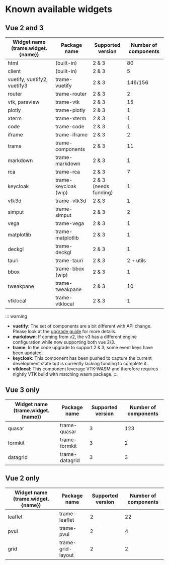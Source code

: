 # Known available widgets

## Vue 2 and 3

| Widget name (trame.widget.{name}) | Package name | Supported version | Number of components |
| --- | --- | --- | --- |
| html | (built-in) | 2 & 3 | 80 |
| client | (built-in) | 2 & 3 | 5 |
| vuetify, vuetify2, vuetify3 | trame-vuetify | 2 & 3 | 146/156 |
| router | trame-router | 2 & 3 | 2 |
| vtk, paraview | trame-vtk | 2 & 3 | 15 |
| plotly | trame-plotly | 2 & 3 | 1 |
| xterm | trame-xterm | 2 & 3 | 1 |
| code | trame-code | 2 & 3 | 1 |
| iframe | trame-iframe | 2 & 3 | 2 |
| trame | trame-components | 2 & 3 | 11 |
| markdown | trame-markdown | 2 & 3 | 1 |
| rca | trame-rca | 2 & 3 | 7 |
| keycloak | trame-keycloak (wip) | 2 & 3 (needs funding) | 1 |
| vtk3d | trame-vtk3d | 2 & 3 | 1 |
| simput | trame-simput | 2 & 3 | 2 |
| vega | trame-vega | 2 & 3 | 1 |
| matplotlib | trame-matplotlib | 2 & 3 | 1 |
| deckgl | trame-deckgl | 2 & 3 | 1 |
| tauri | trame-tauri | 2 & 3 | 2 + utils |
| bbox | trame-bbox (wip) | 2 & 3 | 1 |
| tweakpane | trame-tweakpane | 2 & 3 | 10 |
| vtklocal | trame-vtklocal | 2 & 3 | 1 |

::: warning
- **vuetify**: The set of components are a bit different with API change. Please look at the [upgrade guide](https://vuetifyjs.com/en/getting-started/upgrade-guide/) for more details.
- **markdown**: If coming from v2, the v3 has a different engine configuration while now supporting both vue 2/3.
- **trame**: In the code upgrade to support 2 & 3, some event keys have been updated.
- **keycloak**: This component has been pushed to capture the current development state but is currently lacking funding to complete it.
- **vtklocal**: This component leverage VTK-WASM and therefore requires nightly VTK build with matching wasm package.
:::

## Vue 3 only

| Widget name (trame.widget.{name}) | Package name | Supported version | Number of components |
| --- | --- | --- | --- |
| quasar | trame-quasar | 3 | 123 |
| formkit | trame-formkit | 3 | 2 |
| datagrid | trame-datagrid | 3 | 3 |

## Vue 2 only

| Widget name (trame.widget.{name}) | Package name | Supported version | Number of components |
| --- | --- | --- | --- |
| leaflet | trame-leaflet | 2 | 22 |
| pvui | trame-pvui | 2 | 4 |
| grid | trame-grid-layout | 2 | 2 |

